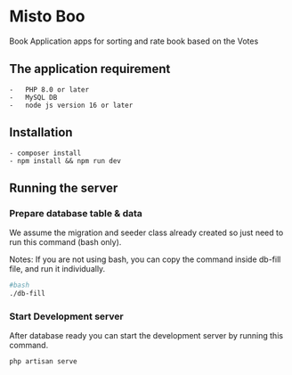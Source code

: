 # Misto Boo

Book Application apps for sorting and rate book based on the Votes

## The application requirement

    -   PHP 8.0 or later
    -   MySQL DB
    -   node js version 16 or later

## Installation

    - composer install
    - npm install && npm run dev

## Running the server

### Prepare database table & data

We assume the migration and seeder class already created so just need to run this command (bash only).

Notes:
If you are not using bash, you can copy the command inside db-fill file, and run it individually.

```bash
#bash
./db-fill
```

### Start Development server

After database ready you can start the development server by running this command.

```bash
php artisan serve
```